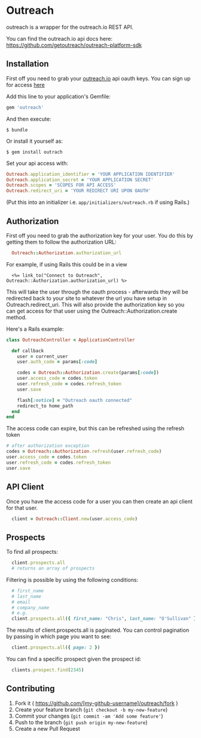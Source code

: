 # Outreach

outreach is a wrapper for the outreach.io REST API.

You can find the outreach.io api docs here: https://github.com/getoutreach/outreach-platform-sdk

## Installation

First off you need to grab your [outreach.io](https://www.outreach.io) api oauth keys. You can sign up for access [here](http://goo.gl/forms/RWk35DeZAK)

Add this line to your application's Gemfile:

```ruby
gem 'outreach'
```

And then execute:

    $ bundle

Or install it yourself as:

    $ gem install outrach

Set your api access with:
```ruby
Outreach.application_identifier = 'YOUR APPLICATION IDENTIFIER'
Outreach.application_secret = 'YOUR APPLICATION SECRET'
Outreach.scopes = 'SCOPES FOR API ACCESS'
Outreach.redirect_uri = 'YOUR REDIRECT URI UPON OAUTH'
```
(Put this into an initializer i.e. ```app/initializers/outreach.rb``` if using Rails.)

## Authorization
First off you need to grab the authorization key for your user. You do this by getting them to follow the authorization URL:
```ruby
  Outreach::Authorization.authorization_url
```

For example, if using Rails this could be in a view
```
  <%= link_to("Connect to Outreach", Outreach::Authorization.authorization_url) %>
```

This will take the user through the oauth process - afterwards they will be redirected back to your site to whatever the url you have setup in Outreach.redirect_uri.  This will also provide the authorization key so you can get access for that user using the Outreach::Authorization.create method.

Here's a Rails example:

```ruby
class OutreachController < ApplicationController

  def callback
    user = current_user
    user.auth_code = params[:code]

    codes = Outreach::Authorization.create(params[:code])
    user.access_code = codes.token
    user.refresh_code = codes.refresh_token
    user.save

    flash[:notice] = "Outreach oauth connected"
    redirect_to home_path
  end
end
```

The access code can expire, but this can be refreshed using the refresh token

```ruby
# after authorization exception
codes = Outreach::Authorization.refresh(user.refresh_code)
user.access_code = codes.token
user.refresh_code = codes.refresh_token
user.save
```

## API Client
Once you have the access code for a user you can then create an api client for that user.
```ruby
  client = Outreach::Client.new(user.access_code)
```

## Prospects
To find all prospects:
```ruby
  client.prospects.all
  # returns an array of prospects
```

Filtering is possible by using the following conditions:
```ruby
  # first_name
  # last_name
  # email
  # company_name
  # e.g.
  client.prospects.all({ first_name: "Chris", last_name: "O'Sullivan" })
```

The results of client.prospects.all is paginated. You can control pagination by passing in which page you want to see:
```ruby
  client.prospects.all({ page: 2 })
```

You can find a specific prospect given the prospect id:
```ruby
  clients.prospect.find(2345)
```

## Contributing

1. Fork it ( https://github.com/[my-github-username]/outreach/fork )
2. Create your feature branch (`git checkout -b my-new-feature`)
3. Commit your changes (`git commit -am 'Add some feature'`)
4. Push to the branch (`git push origin my-new-feature`)
5. Create a new Pull Request
